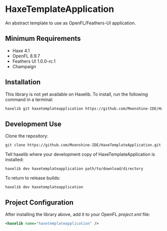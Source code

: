# HaxeTemplateApplication

An abstract template to use as OpenFL/Feathers-UI application.

## Minimum Requirements

- Haxe 4.1
- OpenFL 8.9.7
- Feathers UI 1.0.0-rc.1
- Champaign

## Installation

This library is not yet available on Haxelib. To install, run the following command in a terminal:

```sh
haxelib git haxetemplateapplication https://github.com/Moonshine-IDE/HaxeTemplateApplication.git
```

## Development Use

Clone the repository:

    git clone https://github.com/Moonshine-IDE/HaxeTemplateApplication.git

Tell haxelib where your development copy of HaxeTemplateApplication is installed:

    haxelib dev haxetemplateapplication path/to/download/directory

To return to release builds:

    haxelib dev haxetemplateapplication

## Project Configuration

After installing the library above, add it to your OpenFL _project.xml_ file:

```xml
<haxelib name="haxetemplateapplication" />
```
